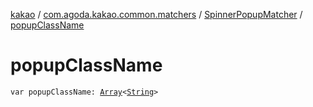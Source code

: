 [kakao](../../index.md) / [com.agoda.kakao.common.matchers](../index.md) / [SpinnerPopupMatcher](index.md) / [popupClassName](./popup-class-name.md)

# popupClassName

`var popupClassName: `[`Array`](https://kotlinlang.org/api/latest/jvm/stdlib/kotlin/-array/index.html)`<`[`String`](https://kotlinlang.org/api/latest/jvm/stdlib/kotlin/-string/index.html)`>`